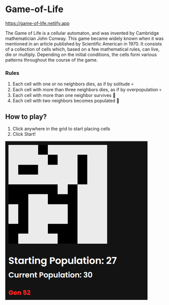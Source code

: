 # Game-of-Life
https://game-of-life.netlify.app

The Game of Life is a cellular automaton, and was invented by Cambridge mathematician John Conway.
This game became widely known when it was mentioned in an article published by Scientific American in 1970. It consists of a collection of cells which, based on a few mathematical rules, can live, die or multiply. Depending on the initial conditions, the cells form various patterns throughout the course of the game.

### Rules
1. Each cell with one or no neighbors dies, as if by solitude 💀
2. Each cell with more than three neighbors dies, as if by overpopulation 💀
3. Each cell with more than one neighbor survives 🌱
4. Each cell with two neighbors becomes populated 👶


## How to play?
 1. Click anywhere in the grid to start placing cells
 2. Click Start!

![alt text](https://github.com/david1opez/Game-of-Life/blob/main/image.png?raw=true)

